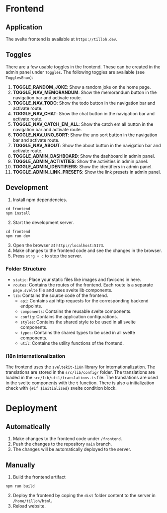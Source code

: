 # Frontend

## Application

The svelte frontend is available at `https://tilloh.dev`.

## Toggles

There are a few usable toggles in the frontend. These can be created in the admin panel under `Toggles`. The following toggles are available (see `TogglesEnum`):

1. **TOGGLE_RANDOM_JOKE**: Show a random joke on the home page.
2. **TOGGLE_NAV_MEMORANDUM**: Show the memorandum button in the navigation bar and activate route.
3. **TOGGLE_NAV_TODO**: Show the todo button in the navigation bar and activate route.
4. **TOGGLE_NAV_CHAT**: Show the chat button in the navigation bar and activate route.
5. **TOGGLE_NAV_CATCH_EM_ALL**: Show the catch em all button in the navigation bar and activate route.
6. **TOGGLE_NAV_UNO_SORT**: Show the uno sort button in the navigation bar and activate route.
7. **TOGGLE_NAV_ABOUT**: Show the about button in the navigation bar and activate route.
8. **TOGGLE_ADMIN_DASHBOARD**: Show the dashboard in admin panel.
9. **TOGGLE_ADMIN_ACTIVITIES**: Show the activities in admin panel.
10. **TOGGLE_ADMIN_IDENTIFIERS**: Show the identifiers in admin panel.
11. **TOGGLE_ADMIN_LINK_PRESETS**: Show the link presets in admin panel.

## Development

1. Install npm dependencies.

```
cd frontend
npm install
```

2. Start the development server.

```
cd frontend
npm run dev
```

3. Open the browser at `http://localhost:5173`.
4. Make changes to the frontend code and see the changes in the browser.
5. Press `strg + c` to stop the server.

### Folder Structure

- `static`: Place your static files like images and favicons in here.
- `routes`: Contains the routes of the frontend. Each route is a separate `page.svelte` file and uses svelte lib components.
- `lib`: Contains the source code of the frontend.
  - `api`: Contains api http requests for the corresponding backend endpoints.
  - `components`: Contains the reusable svelte components.
  - `config`: Contains the application configurations.
  - `styles`: Contains the shared style to be used in all svelte components.
  - `types`: Contains the shared types to be used in all svelte components.
  - `util`: Contains the utility functions of the frontend.

### i18n internationalization

The frontend uses the `sveltekit-i18n` library for internationalization. The translations are stored in the `src/lib/config/` folder. The translations are loaded in the `src/lib/util/translations.ts` file. The translations are used in the svelte components with the `t` function. There is also a initialization check with `{#if $initialized}` svelte condition block.

# Deployment

## Automatically

1. Make changes to the frontend code under `/frontend`.
2. Push the changes to the repository `main` branch.
3. The changes will be automatically deployed to the server.

## Manually

1. Build the frontend artifact

```
npm run build
```

2. Deploy the frontend by coping the `dist` folder content to the server in `/home/tilloh/html`.
3. Reload website.
